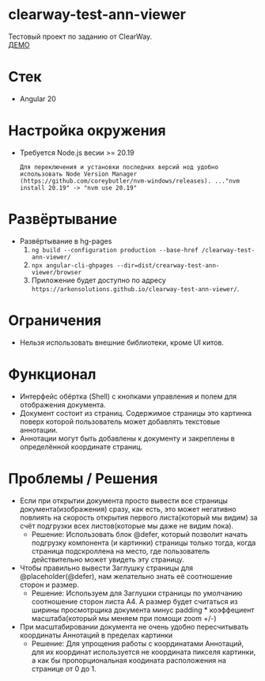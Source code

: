 # clearway-test-ann-viewer
Тестовый проект по заданию от ClearWay.  
[ДЕМО](https://arkonsolutions.github.io/clearway-test-ann-viewer)  

# Стек 
* Angular 20

# Настройка окружения
* Требуется Node.js весии >= 20.19
  ```
  Для переключения и установки последних версий нод удобно использовать Node Version Manager (https://github.com/coreybutler/nvm-windows/releases). ..."nvm install 20.19" -> "nvm use 20.19"
  ```

# Развёртывание
* Развёртывание в hg-pages
  1) ``ng build --configuration production --base-href /clearway-test-ann-viewer/``
  2) ``npx angular-cli-ghpages --dir=dist/crearway-test-ann-viewer/browser``
  3) Приложение будет доступно по адресу ``https://arkonsolutions.github.io/clearway-test-ann-viewer/``.

# Ограничения
* Нельзя использовать внешние библиотеки, кроме UI китов.


# Функционал
* Интерфейс обёртка (Shell) с кнопками управления и полем для отображения документа.
* Документ состоит из страниц. Содержимое страницы это картинка поверх которой пользователь может добавлять текстовые аннотации.
* Аннотации могут быть добавлены к документу и закреплены в определённой координате страниц.


# Проблемы / Решения
* Если при открытии документа просто вывести все страницы документа(изображения) сразу, как есть, это может негативно повлиять на скорость открытия первого листа(который мы видим) за счёт подгрузки всех листов(которые мы даже не видим пока).
  * Решение: Использовать блок @defer, который позволит начать подгрузку компонента (и картинки) страницы только тогда, когда страница подскроллена на место, где пользователь действительно может увидеть эту страницу.
* Чтобы правильно вывести Заглушку страницы для @placeholder(@defer), нам желательно знать её соотношение сторон и размер.
  * Решение: Используем для Заглушки страницы по умолчанию соотношение сторон листа A4. А размер будет считаться из ширины просмотрщика документа минус padding * коэффециент масштаба(который мы меняем при помощи zoom +/-)
* При масштабировании документа не очень удобно пересчитывать координаты Аннотаций в пределах картинки
  * Решение: Для упрощения работы с координатами Аннотаций, для их координат используется не координата пикселя картинки, а как бы пропорциональная коодината расположения на странице от 0 до 1. 